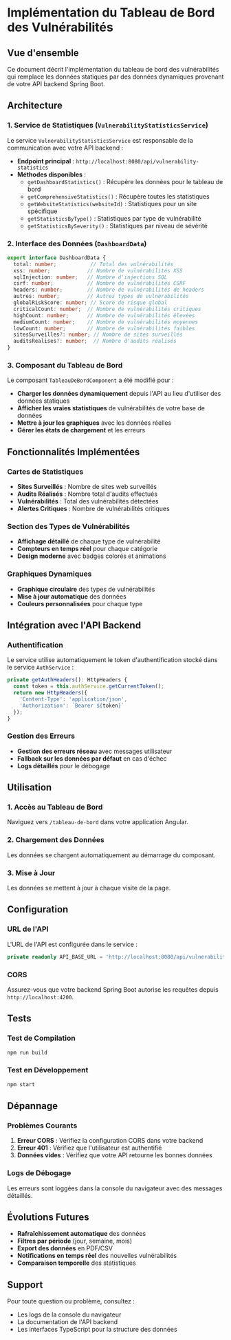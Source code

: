 # Implémentation du Tableau de Bord des Vulnérabilités

## Vue d'ensemble

Ce document décrit l'implémentation du tableau de bord des vulnérabilités qui remplace les données statiques par des données dynamiques provenant de votre API backend Spring Boot.

## Architecture

### 1. Service de Statistiques (`VulnerabilityStatisticsService`)

Le service `VulnerabilityStatisticsService` est responsable de la communication avec votre API backend :

- **Endpoint principal** : `http://localhost:8080/api/vulnerability-statistics`
- **Méthodes disponibles** :
  - `getDashboardStatistics()` : Récupère les données pour le tableau de bord
  - `getComprehensiveStatistics()` : Récupère toutes les statistiques
  - `getWebsiteStatistics(websiteId)` : Statistiques pour un site spécifique
  - `getStatisticsByType()` : Statistiques par type de vulnérabilité
  - `getStatisticsBySeverity()` : Statistiques par niveau de sévérité

### 2. Interface des Données (`DashboardData`)

```typescript
export interface DashboardData {
  total: number;           // Total des vulnérabilités
  xss: number;            // Nombre de vulnérabilités XSS
  sqlInjection: number;   // Nombre d'injections SQL
  csrf: number;           // Nombre de vulnérabilités CSRF
  headers: number;        // Nombre de vulnérabilités de headers
  autres: number;         // Autres types de vulnérabilités
  globalRiskScore: number; // Score de risque global
  criticalCount: number;  // Nombre de vulnérabilités critiques
  highCount: number;      // Nombre de vulnérabilités élevées
  mediumCount: number;    // Nombre de vulnérabilités moyennes
  lowCount: number;       // Nombre de vulnérabilités faibles
  sitesSurveilles?: number; // Nombre de sites surveillés
  auditsRealises?: number;  // Nombre d'audits réalisés
}
```

### 3. Composant du Tableau de Bord

Le composant `TableauDeBordComponent` a été modifié pour :

- **Charger les données dynamiquement** depuis l'API au lieu d'utiliser des données statiques
- **Afficher les vraies statistiques** de vulnérabilités de votre base de données
- **Mettre à jour les graphiques** avec les données réelles
- **Gérer les états de chargement** et les erreurs

## Fonctionnalités Implémentées

### Cartes de Statistiques
- **Sites Surveillés** : Nombre de sites web surveillés
- **Audits Réalisés** : Nombre total d'audits effectués
- **Vulnérabilités** : Total des vulnérabilités détectées
- **Alertes Critiques** : Nombre de vulnérabilités critiques

### Section des Types de Vulnérabilités
- **Affichage détaillé** de chaque type de vulnérabilité
- **Compteurs en temps réel** pour chaque catégorie
- **Design moderne** avec badges colorés et animations

### Graphiques Dynamiques
- **Graphique circulaire** des types de vulnérabilités
- **Mise à jour automatique** des données
- **Couleurs personnalisées** pour chaque type

## Intégration avec l'API Backend

### Authentification
Le service utilise automatiquement le token d'authentification stocké dans le service `AuthService` :
```typescript
private getAuthHeaders(): HttpHeaders {
  const token = this.authService.getCurrentToken();
  return new HttpHeaders({
    'Content-Type': 'application/json',
    'Authorization': `Bearer ${token}`
  });
}
```

### Gestion des Erreurs
- **Gestion des erreurs réseau** avec messages utilisateur
- **Fallback sur les données par défaut** en cas d'échec
- **Logs détaillés** pour le débogage

## Utilisation

### 1. Accès au Tableau de Bord
Naviguez vers `/tableau-de-bord` dans votre application Angular.

### 2. Chargement des Données
Les données se chargent automatiquement au démarrage du composant.

### 3. Mise à Jour
Les données se mettent à jour à chaque visite de la page.

## Configuration

### URL de l'API
L'URL de l'API est configurée dans le service :
```typescript
private readonly API_BASE_URL = 'http://localhost:8080/api/vulnerability-statistics';
```

### CORS
Assurez-vous que votre backend Spring Boot autorise les requêtes depuis `http://localhost:4200`.

## Tests

### Test de Compilation
```bash
npm run build
```

### Test en Développement
```bash
npm start
```

## Dépannage

### Problèmes Courants

1. **Erreur CORS** : Vérifiez la configuration CORS dans votre backend
2. **Erreur 401** : Vérifiez que l'utilisateur est authentifié
3. **Données vides** : Vérifiez que votre API retourne les bonnes données

### Logs de Débogage
Les erreurs sont loggées dans la console du navigateur avec des messages détaillés.

## Évolutions Futures

- **Rafraîchissement automatique** des données
- **Filtres par période** (jour, semaine, mois)
- **Export des données** en PDF/CSV
- **Notifications en temps réel** des nouvelles vulnérabilités
- **Comparaison temporelle** des statistiques

## Support

Pour toute question ou problème, consultez :
- Les logs de la console du navigateur
- La documentation de l'API backend
- Les interfaces TypeScript pour la structure des données
